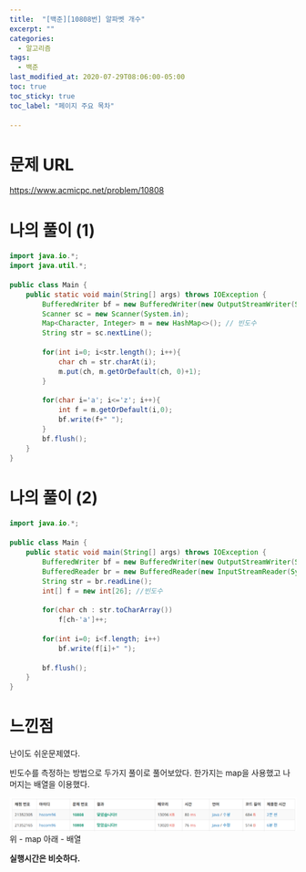 ```yaml
---
title:  "[백준][10808번] 알파벳 개수"
excerpt: ""
categories:
  - 알고리즘
tags:
  - 백준
last_modified_at: 2020-07-29T08:06:00-05:00
toc: true
toc_sticky: true
toc_label: "페이지 주요 목차"

---
```

# 문제 URL
https://www.acmicpc.net/problem/10808

# 나의 풀이 (1)

```java
import java.io.*;
import java.util.*;

public class Main {
    public static void main(String[] args) throws IOException {
        BufferedWriter bf = new BufferedWriter(new OutputStreamWriter(System.out));
        Scanner sc = new Scanner(System.in);
        Map<Character, Integer> m = new HashMap<>(); // 빈도수
        String str = sc.nextLine();

        for(int i=0; i<str.length(); i++){
            char ch = str.charAt(i);
            m.put(ch, m.getOrDefault(ch, 0)+1);
        }

        for(char i='a'; i<='z'; i++){
            int f = m.getOrDefault(i,0);
            bf.write(f+" ");
        }
        bf.flush();
    }
}
```

# 나의 풀이 (2)

```java
import java.io.*;

public class Main {
    public static void main(String[] args) throws IOException {
        BufferedWriter bf = new BufferedWriter(new OutputStreamWriter(System.out));
        BufferedReader br = new BufferedReader(new InputStreamReader(System.in));
        String str = br.readLine();
        int[] f = new int[26]; //빈도수

        for(char ch : str.toCharArray())
            f[ch-'a']++;

        for(int i=0; i<f.length; i++)
            bf.write(f[i]+" ");

        bf.flush();
    }
}
```

# 느낀점
난이도 쉬운문제였다.

빈도수를 측정하는 방법으로 두가지 풀이로 풀어보았다.
한가지는 map을 사용했고
나머지는 배열을 이용했다.

![dg](images/2020/07/dg.png)
위 - map 아래 - 배열

__실행시간은 비슷하다.__
